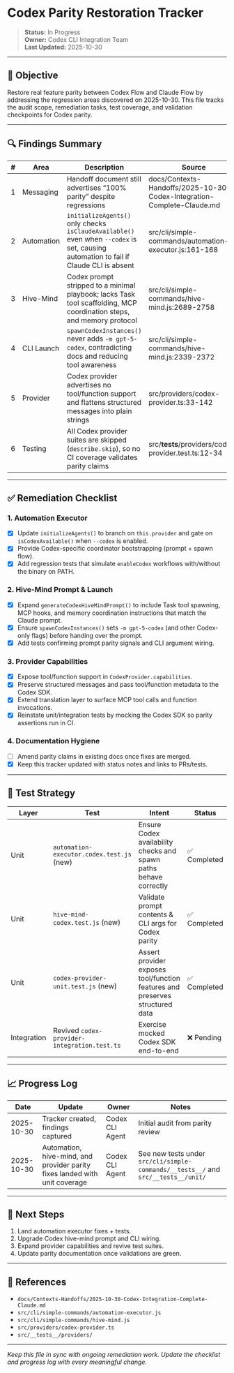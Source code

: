 # Codex Parity Restoration Tracker

> **Status:** In Progress  
> **Owner:** Codex CLI Integration Team  
> **Last Updated:** 2025-10-30

---

## 🎯 Objective

Restore real feature parity between Codex Flow and Claude Flow by addressing the regression areas discovered on 2025-10-30. This file tracks the audit scope, remediation tasks, test coverage, and validation checkpoints for Codex parity.

---

## 🔍 Findings Summary

| # | Area | Description | Source |
|---|------|-------------|--------|
| 1 | Messaging | Handoff document still advertises “100% parity” despite regressions | docs/Contexts-Handoffs/2025-10-30-Codex-Integration-Complete-Claude.md |
| 2 | Automation | `initializeAgents()` only checks `isClaudeAvailable()` even when `--codex` is set, causing automation to fail if Claude CLI is absent | src/cli/simple-commands/automation-executor.js:161-168 |
| 3 | Hive-Mind | Codex prompt stripped to a minimal playbook; lacks Task tool scaffolding, MCP coordination steps, and memory protocol | src/cli/simple-commands/hive-mind.js:2689-2758 |
| 4 | CLI Launch | `spawnCodexInstances()` never adds `-m gpt-5-codex`, contradicting docs and reducing tool awareness | src/cli/simple-commands/hive-mind.js:2339-2372 |
| 5 | Provider | Codex provider advertises no tool/function support and flattens structured messages into plain strings | src/providers/codex-provider.ts:33-142 |
| 6 | Testing | All Codex provider suites are skipped (`describe.skip`), so no CI coverage validates parity claims | src/__tests__/providers/codex-provider.test.ts:12-34 |

---

## ✅ Remediation Checklist

### 1. Automation Executor
- [x] Update `initializeAgents()` to branch on `this.provider` and gate on `isCodexAvailable()` when `--codex` is enabled.
- [x] Provide Codex-specific coordinator bootstrapping (prompt + spawn flow).
- [x] Add regression tests that simulate `enableCodex` workflows with/without the binary on PATH.

### 2. Hive-Mind Prompt & Launch
- [x] Expand `generateCodexHiveMindPrompt()` to include Task tool spawning, MCP hooks, and memory coordination instructions that match the Claude prompt.
- [x] Ensure `spawnCodexInstances()` sets `-m gpt-5-codex` (and other Codex-only flags) before handing over the prompt.
- [x] Add tests confirming prompt parity signals and CLI argument wiring.

### 3. Provider Capabilities
- [x] Expose tool/function support in `CodexProvider.capabilities`.
- [x] Preserve structured messages and pass tool/function metadata to the Codex SDK.
- [x] Extend translation layer to surface MCP tool calls and function invocations.
- [x] Reinstate unit/integration tests by mocking the Codex SDK so parity assertions run in CI.

### 4. Documentation Hygiene
- [ ] Amend parity claims in existing docs once fixes are merged.
- [x] Keep this tracker updated with status notes and links to PRs/tests.

---

## 🧪 Test Strategy

| Layer | Test | Intent | Status |
|-------|------|--------|--------|
| Unit | `automation-executor.codex.test.js` (new) | Ensure Codex availability checks and spawn paths behave correctly | ✅ Completed |
| Unit | `hive-mind-codex.test.js` (new) | Validate prompt contents & CLI args for Codex parity | ✅ Completed |
| Unit | `codex-provider-unit.test.js` (new) | Assert provider exposes tool/function features and preserves structured data | ✅ Completed |
| Integration | Revived `codex-provider-integration.test.ts` | Exercise mocked Codex SDK end-to-end | ❌ Pending |

---

## 📈 Progress Log

| Date | Update | Owner | Notes |
|------|--------|-------|-------|
| 2025-10-30 | Tracker created, findings captured | Codex CLI Agent | Initial audit from parity review |
| 2025-10-30 | Automation, hive-mind, and provider parity fixes landed with unit coverage | Codex CLI Agent | See new tests under `src/cli/simple-commands/__tests__/` and `src/__tests__/unit/` |

---

## 🔄 Next Steps

1. Land automation executor fixes + tests.
2. Upgrade Codex hive-mind prompt and CLI wiring.
3. Expand provider capabilities and revive test suites.
4. Update parity documentation once validations are green.

---

## 📎 References

- `docs/Contexts-Handoffs/2025-10-30-Codex-Integration-Complete-Claude.md`
- `src/cli/simple-commands/automation-executor.js`
- `src/cli/simple-commands/hive-mind.js`
- `src/providers/codex-provider.ts`
- `src/__tests__/providers/`

---

_Keep this file in sync with ongoing remediation work. Update the checklist and progress log with every meaningful change._ 
